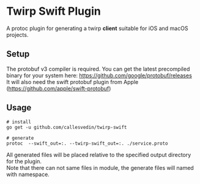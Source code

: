 # Twirp Swift Plugin

A protoc plugin for generating a twirp **client** suitable for iOS and macOS projects.

## Setup
The protobuf v3 compiler is required. You can get the latest precompiled binary for your system here:
https://github.com/google/protobuf/releases  \
It will also need the swift protobuf plugin from Apple (https://github.com/apple/swift-protobuf) 
 
## Usage

    # install 
    go get -u github.com/callesvedin/twirp-swift
        
    # generate
    protoc  --swift_out=:. --twirp-swift_out=:. ./service.proto
    
All generated files will be placed relative to the specified output directory for the plugin.  
Note that there can not same files in module, the generate files will named with namespace.
    